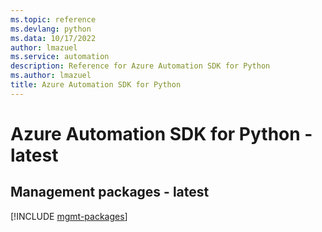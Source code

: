 ```yaml
---
ms.topic: reference
ms.devlang: python
ms.data: 10/17/2022
author: lmazuel
ms.service: automation
description: Reference for Azure Automation SDK for Python
ms.author: lmazuel
title: Azure Automation SDK for Python
---
```

# Azure Automation SDK for Python - latest

## Management packages - latest
[!INCLUDE [mgmt-packages](automation-mgmt-index.md)]